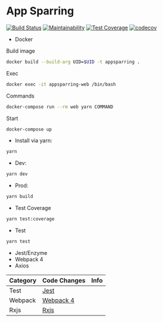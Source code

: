 # App Sparring

[![Build Status](https://travis-ci.org/rodrigomilfont/appsparring.svg?branch=master)](https://travis-ci.org/rodrigomilfont/appsparring) [![Maintainability](https://api.codeclimate.com/v1/badges/3597bbbbffe8f88c5269/maintainability)](https://codeclimate.com/github/rodrigomilfont/appsparring/maintainability) [![Test Coverage](https://api.codeclimate.com/v1/badges/3597bbbbffe8f88c5269/test_coverage)](https://codeclimate.com/github/rodrigomilfont/appsparring/test_coverage) [![codecov](https://codecov.io/gh/rodrigomilfont/appsparring/branch/master/graph/badge.svg)](https://codecov.io/gh/rodrigomilfont/appsparring)

* Docker

Build image

```bash
docker build --build-arg UID=$UID -t appsparring .
```

Exec

```bash
docker exec -it appsparring-web /bin/bash
```

Commands
``` bash
docker-compose run --rm web yarn COMMAND
```

Start
``` bash
docker-compose up
```

* Install via yarn:

```bash
yarn
```

* Dev:

```bash
yarn dev
```

* Prod:

```bash
yarn build
```

* Test Coverage

```bash
yarn test:coverage
```

* Test

```bash
yarn test
```

* Jest/Enzyme
* Webpack 4
* Axios

| Category | Code Changes                                                                              | Info |
| -------- | ----------------------------------------------------------------------------------------- | ---- |
| Test     | [Jest](https://github.com/rodrigomilfont/appsparring/compare/master...grid)               |      |
| Webpack  | [Webpack 4](https://github.com/rodrigomilfont/appsparring/compare/master...webpackUpdate) |      |
| Rxjs     | [Rxjs](https://github.com/rodrigomilfont/appsparring/compare/master...rxjs)               |      |
